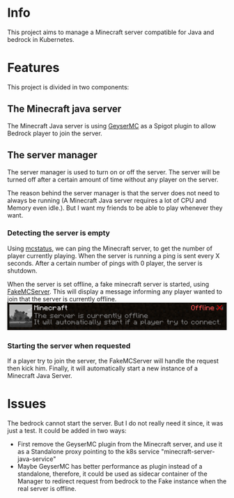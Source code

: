 # Info

This project aims to manage a Minecraft server compatible for Java and bedrock in Kubernetes. 

# Features
This project is divided in two components:

## The Minecraft java server

The Minecraft Java server is using [GeyserMC](https://github.com/GeyserMC/Geyser) as a Spigot plugin to allow Bedrock player to join the server.

## The server manager

The server manager is used to turn on or off the server. 
The server will be turned off after a certain amount of time without any player on the server.

The reason behind the server manager is that the server does not need to always be running (A Minecraft Java server requires a lot of CPU and Memory even idle.).
But I want my friends to be able to play whenever they want.

### Detecting the server is empty

Using [mcstatus](https://github.com/py-mine/mcstatus), we can ping the Minecraft server, to get the number of player currently playing.
When the server is running a ping is sent every X seconds. After a certain number of pings with 0 player, the server is shutdown.

When the server is set offline, a fake minecraft server is started, using [FakeMCServer](https://github.com/ZockerSK/FakeMCServer).
This will display a message informing any player wanted to join that the server is currently offline.
![img.png](screenshots/mc_server_list_offline.png)

### Starting the server when requested

If a player try to join the server, the FakeMCServer will handle the request then kick him. Finally, it will automatically start a new instance of a Minecraft Java Server.

# Issues

The bedrock cannot start the server. But I do not really need it since, it was just a test. It could be added in two ways:
- First remove the GeyserMC plugin from the Minecraft server, and use it as a Standalone proxy pointing to the k8s service "minecraft-server-java-service"
- Maybe GeyserMC has better performance as plugin instead of a standalone, therefore, it could be used as sidecar container of the Manager to redirect request from bedrock to the Fake instance when the real server is offline.
